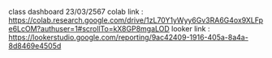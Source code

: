 class dashboard 23/03/2567
colab link : https://colab.research.google.com/drive/1zL70Y1yWyy6Gv3RA6G4ox9XLFpe6LcOM?authuser=1#scrollTo=kX8GP8mgaLOD
looker link : https://lookerstudio.google.com/reporting/9ac42409-1916-405a-8a4a-8d8469e4505d
